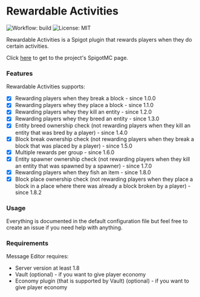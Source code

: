 # Rewardable Activities
![Workflow: build](https://github.com/jaqobb/rewardable-activities/workflows/build/badge.svg) ![License: MIT](https://img.shields.io/badge/License-MIT-blue.svg)

Rewardable Activities is a Spigot plugin that rewards players when they do certain activities.

Click [here](https://www.spigotmc.org/resources/rewardable-activities.86090/) to get to the project's SpigotMC page.

### Features

Rewardable Activities supports:
* [x] Rewarding players when they break a block - since 1.0.0
* [x] Rewarding players whey they place a block - since 1.1.0
* [x] Rewarding players whey they kill an entity - since 1.2.0
* [x] Rewarding players whey they breed an entity - since 1.3.0
* [x] Entity breed ownership check (not rewarding players when they kill an entity that was bred by a player) - since 1.4.0
* [x] Block break ownership check (not rewarding players when they break a block that was placed by a player) - since 1.5.0
* [x] Multiple rewards per group - since 1.6.0
* [x] Entity spawner ownership check (not rewarding players when they kill an entity that was spawned by a spawner) - since 1.7.0
* [x] Rewarding players when they fish an item - since 1.8.0
* [x] Block place ownership check (not rewarding players when they place a block in a place where there was already a block broken by a player) - since 1.8.2

### Usage

Everything is documented in the default configuration file but feel free to create an issue if you need help with anything.

### Requirements

Message Editor requires:
* Server version at least 1.8
* Vault (optional) - if you want to give player economy
* Economy plugin (that is supported by Vault) (optional) - if you want to give player economy

